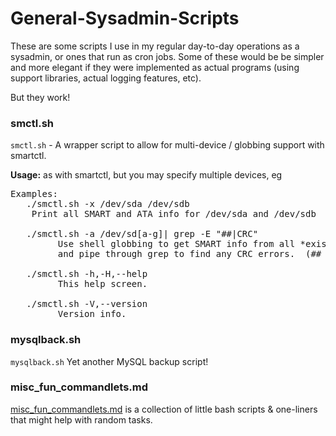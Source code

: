 # General-Sysadmin-Scripts

These are some scripts I use in my regular day-to-day operations as a sysadmin, or ones that run as cron jobs.  Some of these would be be simpler and more elegant if they were implemented as actual programs (using support libraries, actual logging features, etc).

But they work!

### smctl.sh

`smctl.sh` - A wrapper script to allow for multi-device / globbing support with smartctl.

**Usage:** as with smartctl, but you may specify multiple devices, eg
<pre>
Examples:
   ./smctl.sh -x /dev/sda /dev/sdb
    Print all SMART and ATA info for /dev/sda and /dev/sdb

   ./smctl.sh -a /dev/sd[a-g]| grep -E "##|CRC"
         Use shell globbing to get SMART info from all *existing* devices /dev/sda - /dev/sdg (if supported by your shell)
         and pipe through grep to find any CRC errors.  (## is included to show you which device is which)

   ./smctl.sh -h,-H,--help
         This help screen.

   ./smctl.sh -V,--version
         Version info.
</pre>


### mysqlback.sh

`mysqlback.sh` Yet another MySQL backup script!

### misc_fun_commandlets.md

[misc_fun_commandlets.md](https://github.com/GeoffMaciolek/General-Sysadmin-Scripts/blob/master/misc_fun_commandlets.md) is a collection of little bash scripts & one-liners that might help with random tasks.
